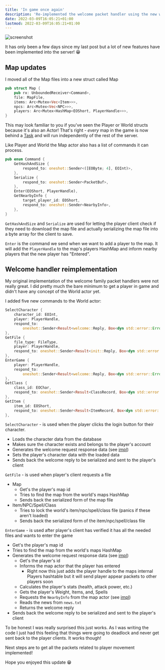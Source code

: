 ```yaml
---
title: 'In game once again'
description: 'Re-implemented the welcome packet handler using the new world and map handles'
date: 2022-03-09T16:05:21+01:00
lastmod: 2022-03-09T16:05:21+01:00
---
```


![screenshot](/img/news/in-game-once-again.png 'Two players logged into the game world')

It has only been a few days since my last post but a lot of new features have been
implemented into the server! 😁

## Map updates

I moved all of the Map files into a new struct called Map

```rust
pub struct Map {
    pub rx: UnboundedReceiver<Command>,
    file: MapFile,
    items: Arc<Mutex<Vec<Item>>>,
    npcs: Arc<Mutex<Vec<NPC>>>,
    players: Arc<Mutex<HashMap<EOShort, PlayerHandle>>>,
}
```

This may look familiar to you if you've seen the Player or World structs because
it's also an Actor! That's right - _every_ map in the game is now behind a [Task](https://docs.rs/tokio/latest/tokio/task/index.html)
and will run independently of the rest of the server.

Like Player and World the Map actor also has a list of commands it can process.

```rust
pub enum Command {
    GetHashAndSize {
        respond_to: oneshot::Sender<([EOByte; 4], EOInt)>,
    },
    Serialize {
        respond_to: oneshot::Sender<PacketBuf>,
    },
    Enter(EOShort, PlayerHandle),
    GetNearbyInfo {
        target_player_id: EOShort,
        respond_to: oneshot::Sender<NearbyInfo>,
    },
}
```

`GetHashAndSize` and `Serialize` are used for letting the player client check if they need
to download the map file and actually serializing the map file into a byte array for the
client to save.

`Enter` is the command we send when we want to add a player to the map. It will add the
`PlayerHandle` to the map's players HashMap and inform nearby players that the new player
has "Entered".

## Welcome handler reimplementation

My original implementation of the welcome family packet handlers were not really great.
I did pretty much the bare minimum to get a player in game and didn't have any concept of
the World actor yet.

I added five new commands to the World actor:

```rust
SelectCharacter {
    character_id: EOInt,
    player: PlayerHandle,
    respond_to:
        oneshot::Sender<Result<welcome::Reply, Box<dyn std::error::Error + Send + Sync>>>,
},
GetFile {
    file_type: FileType,
    player: PlayerHandle,
    respond_to: oneshot::Sender<Result<init::Reply, Box<dyn std::error::Error + Send + Sync>>>,
},
EnterGame {
    player: PlayerHandle,
    respond_to:
        oneshot::Sender<Result<welcome::Reply, Box<dyn std::error::Error + Send + Sync>>>,
},
GetClass {
    class_id: EOChar,
    respond_to: oneshot::Sender<Result<ClassRecord, Box<dyn std::error::Error + Send + Sync>>>,
},
GetItem {
    item_id: EOShort,
    respond_to: oneshot::Sender<Result<ItemRecord, Box<dyn std::error::Error + Send + Sync>>>,
},
```

`SelectCharacter` - is used when the player clicks the login button for their character.

- Loads the character data from the database
- Makes sure the character exists and belongs to the player's account
- Generates the welcome request response data (see [impl](https://github.com/sorokya/reoserv/blob/fbd41cf37187e987257a30b7e08f28d8a2303c26/src/world/world.rs#L354))
- Sets the player's character data with the loaded data
- Sends back the welcome reply to be serialized and sent to the player's client

`GetFile` - is used when player's client requests a file

- Map
  - Get's the player's map id
  - Tries to find the map from the world's maps HashMap
  - Sends back the serialized form of the map file
- Item/NPC/Spell/Class
  - Tries to lock the world's item/npc/spell/class file (panics if these aren't loaded)
  - Sends back the serialized form of the item/npc/spell/class file

`EnterGame` - is used after player's client has verified it has all the needed files and wants to enter the game

- Get's the player's map id
- Tries to find the map from the world's maps HashMap
- Generates the welcome request response data (see [impl](https://github.com/sorokya/reoserv/blob/fbd41cf37187e987257a30b7e08f28d8a2303c26/src/world/enter_game.rs#L12))
  - Get's the player's id
  - Informs the map actor that the player has entered
    - Right now this just adds the player handle to the maps internal Players hashtable but
      it will send player appear packets to other players soon
  - Calculates the player's stats (health, attack power, etc.)
  - Gets the player's Weight, Items, and, Spells
  - Requests the `NearbyInfo` from the map actor (see [impl](https://github.com/sorokya/reoserv/blob/fbd41cf37187e987257a30b7e08f28d8a2303c26/src/map/map.rs#L55))
  - Reads the news from `news.txt`
  - Returns the welcome reply
- Sends back the welcome reply to be serialized and sent to the player's client

To be honest I was really surprised this just works. As I was writing the code
I just had this feeling that things were going to deadlock and never get sent
back to the player clients. It works though!

Next steps are to get all the packets related to player movement implemented!

Hope you enjoyed this update 😁

